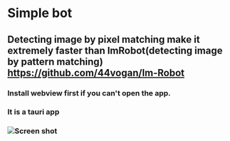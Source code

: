 # Simple bot
## Detecting image by pixel matching make it extremely faster than ImRobot(detecting image by pattern matching) https://github.com/44vogan/Im-Robot
### Install webview first if you can't open the app.
### It is a tauri app
### <img src="https://raw.githubusercontent.com/44vogan/Px-Robot/main/060.png" alt="Screen shot"><br/>
